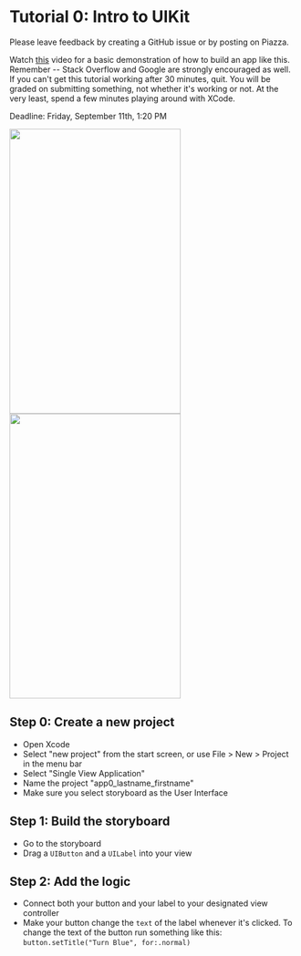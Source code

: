 # Tutorial 0: Intro to UIKit

Please leave feedback by creating a GitHub issue or by posting on Piazza.

Watch [this](https://www.youtube.com/watch?v=bZNAFkkUeKs&ab_channel=Devslopes) video for a basic demonstration of how to build an app like this. Remember -- Stack Overflow and Google are strongly encouraged as well. If you can't get this tutorial working after 30 minutes, quit. You will be graded on submitting something, not whether it's working or not. At the very least, spend a few minutes playing around with XCode.  

Deadline: Friday, September 11th, 1:20 PM 

<img src="https://github.com/jerry1ye10/cis-195-f20/blob/master/tutorials/tutorial-0/assets/pic1.png" width="300" height="500"/> <img src="https://github.com/jerry1ye10/cis-195-f20/blob/master/tutorials/tutorial-0/assets/pic2.png" width="300" height="500"/>




## Step 0: Create a new project
* Open Xcode
* Select "new project" from the start screen, or use File > New > Project in the menu bar
* Select "Single View Application"
* Name the project "app0_lastname_firstname"
* Make sure you select storyboard as the User Interface 
## Step 1: Build the storyboard 
* Go to the storyboard
* Drag a `UIButton` and a `UILabel` into your view
## Step 2: Add the logic
* Connect both your button and your label to your designated view controller 
* Make your button change the `text` of the label whenever it's clicked. To change the text of the button run something like this: `button.setTitle("Turn Blue", for:.normal)`
